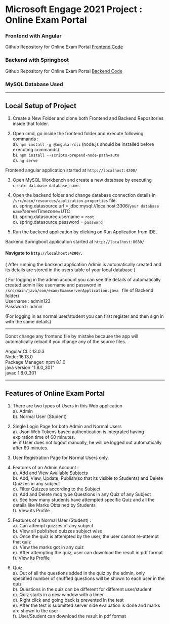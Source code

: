 # Microsoft Engage 2021 Project : Online Exam Portal

### Frontend with Angular
Github Repository for Online Exam Portal [ Frontend Code ](https://github.com/pearlgupta2000/Frontend-of-Exam-Portal-Engage21-)

### Backend with Springboot
Github Repository for Online Exam Portal [ Backend Code ](https://github.com/pearlgupta2000/Backend-of-Exam-Portal-Engage21--)

### MySQL Database Used

---

## Local Setup of Project

1. Create a New Folder and clone both Frontend and Backend Repositories inside that folder.

2. Open cmd, go inside the frontend folder and execute following commands : <br>
   a). `npm install -g @angular/cli` (node.js should be installed before executing commands) <br>
   b). `npm install --scripts-prepend-node-path=auto` <br>
   c). `ng serve` <br>

Frontend angular application started at `http://localhost:4200/`

3. Open MySQL Workbench and create a new database by executing `create database database_name`.

4. Open the backend folder and change database connection details in `/src/main/resources/application.properties` file. <br>
   a). spring.datasource.url = jdbc:mysql://localhost:3306/`your database name`?serverTimezone=UTC <br>
   b). spring.datasource.username = `root` <br>
   c). spring.datasource.password = `password` <br>

5. Run the backend application by clicking on Run Application from IDE.

Backend Springboot application started at `http://localhost:8080/`

#### Navigate to `http://localhost:4200/`. <br>

( After running the backend application Admin is automatically created and its details are stored in the users table of your local database )<br>

( For logging in the admin account you can see the details of automatically created admin like username and password in `/src/main/java/com/exam/ExamserverApplication.java ` file of Backend folder) <br>
Username : admin123 <br>
Password : admin <br>

(For logging in as normal user/student you can first register and then sign in with the same details)

---

Donot change any frontend file by mistake because the app will automatically reload if you change any of the source files.<br>


Angular CLI: 13.0.3<br>
Node: 16.13.0<br>
Package Manager: npm 8.1.0<br>
java version "1.8.0_301" <br>
javac 1.8.0_301 

---

## Features of Online Exam Portal

1. There are two types of Users in this Web application <br>
   a). Admin <br>
   b). Normal User (Student)

2. Single Login Page for both Admin and Normal Users <br>
   a). Json Web Tokens based authentication is integrated having expiration time of 60 minutes. <br>
   ie. if User does not logout manually, he will be logged out automatically after 60 minutes.

3. User Registration Page for Normal Users only.

4. Features of an Admin Account : <br>
   a). Add and View Available Subjects <br>
   b). Add, View, Update, Publish(so that its visible to Students) and Delete Quizzes in any subject <br>
   c). Filter Quizzes according to the Subject <br>
   d). Add and Delete mcq type Questions in any Quiz of any Subject <br>
   e). See how many students have attempted specific Quiz and all the details like Marks Obtained by Students <br>
   f). View its Profile

5. Features of a Normal User (Student) : <br>
   a). Can attempt quizzes of any subject <br>
   b). View all published quizzes subject wise <br>
   c). Once the quiz is attempted by the user, the user cannot re-attempt that quiz <br>
   d). View the marks got in any quiz <br>
   e). After attempting the quiz, user can download the result in pdf format <br>
   f). View its Profile

6. Quiz <br>
   a). Out of all the questions added in the quiz by the admin, only specified number of shuffled questions will be shown to each user in the quiz <br>
   b). Questions in the quiz can be different for different user/student <br>
   c). Quiz starts in a new window with a timer <br>
   d). Right click and going back is prevented in the test <br>
   e). After the test is submitted server side evaluation is done and marks are shown to the user <br>
   f). User/Student can download the result in pdf format
